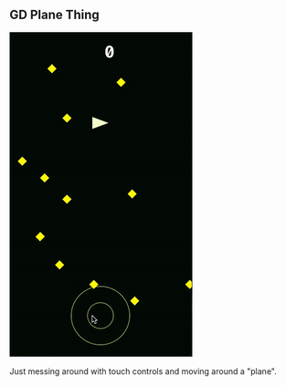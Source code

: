 ## GD Plane Thing 

![demo](./demo.gif)


Just messing around with touch controls and moving around a "plane".
